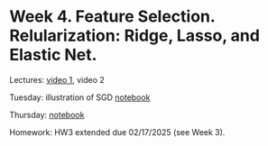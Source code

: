 # Week 4. Feature Selection. Relularization: Ridge, Lasso, and Elastic Net.

Lectures: [video 1](https://youtu.be/QBp_C1q_fx0), video 2

Tuesday: illustration of SGD [notebook](./ML7.ipynb)

Thursday: [notebook](./ML8.ipynb)

Homework: HW3 extended due 02/17/2025 (see Week 3).

